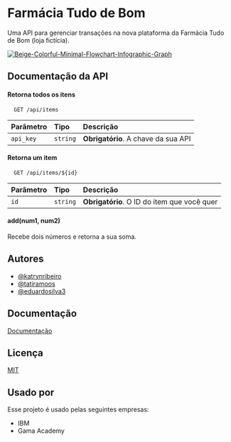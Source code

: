 
# Farmácia Tudo de Bom 

Uma API para gerenciar transações na nova plataforma da Farmácia Tudo de Bom (loja fictícia).

<a href="https://ibb.co/520w8m1"><img src="https://i.ibb.co/8XCt5qm/Beige-Colorful-Minimal-Flowchart-Infographic-Graph.png" alt="Beige-Colorful-Minimal-Flowchart-Infographic-Graph" border="0"></a>

## Documentação da API

#### Retorna todos os itens

```http
  GET /api/items
```

| Parâmetro   | Tipo       | Descrição                           |
| :---------- | :--------- | :---------------------------------- |
| `api_key` | `string` | **Obrigatório**. A chave da sua API |

#### Retorna um item

```http
  GET /api/items/${id}
```

| Parâmetro   | Tipo       | Descrição                                   |
| :---------- | :--------- | :------------------------------------------ |
| `id`      | `string` | **Obrigatório**. O ID do item que você quer |

#### add(num1, num2)

Recebe dois números e retorna a sua soma.


## Autores

- [@katrynribeiro](https://www.github.com/katrynribeiro) 
- [@tatiramoos](https://www.github.com/tatiramoos)
- [@eduardosilva3](https://www.github.com/eduardosilva3)



## Documentação

[Documentação](https://link-da-documentação)


## Licença

[MIT](https://choosealicense.com/licenses/mit/)


## Usado por

Esse projeto é usado pelas seguintes empresas:

- IBM
- Gama Academy

